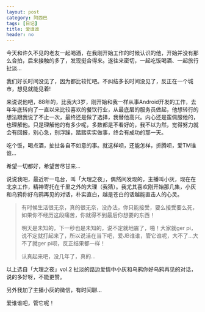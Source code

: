 ```yaml
---
layout: post
category: 阿西巴
tags: [日记]
title: 爱谁谁
header: no
---
```


今天和许久不见的老友一起喝酒，在我刚开始工作的时候认识的他，开始并没有那么合拍，后来接触的多了，发现挺合得来。遂往来密切，一起吃饭喝酒、一起旅行扯淡...

我们好长时间没见了，因为都比较忙吧。不纠结多长时间没见了，反正在一个城市，想见就能见着!

来说说他吧，88年的，比我大3岁，刚开始和我一样从事Android开发的工作，去年年底转向了一直以来比较喜欢的餐饮行业，从最底层的服务员做起，他想转行的想法跟我说了不止一次，最终还是做了选择，我替他高兴。内心还是蛮佩服他的，也理解他。只是理解他的有多少呢，多数都是不看好的，我不以为然，觉得努力就会有回报，别心急，别浮躁，踏踏实实做事，终会有成功的那一天。

吃个饭，喝点酒，扯扯各自不如意的事。就这样呗，还能怎样，折腾呗，爱TM谁谁...

希望一切都好，希望苦尽甘来...

说说我吧，最近听一电台，叫「大理之夜」，偶然间发现的，主播叫小灰，现在在北京工作，精神寄托在千里之外的大理（我猜）。我尤其喜欢刚开始那几集，小灰和乌鸦你好乌鸦再见的对话，朴实直白，越是苍白的话越能直击人的心灵。

> 有时候生活很无奈，真的很无奈，没办法，你只能接受，要么接受要么死，如果你不经历这段痛苦，你就得不到最后你想要的东西！
>
> 明天是未知的，下一秒也是未知的，说不定就地震了，啪！大家就ger pi，说不定就打起来了，所以说活在当下吧，爱JB谁谁，管它谁呢，大不了...大不了就ger pi呗，反正结果都一样！
>
> 认真起来吧，没几年了，真的...

以上选自「大理之夜」vol.2 扯淡的路边爱情中小灰和乌鸦你好乌鸦再见的对话，说的多好呀，不能更赞。

另外我加了主播小灰的微信，有时间聊...

爱谁谁吧，管它呢！
